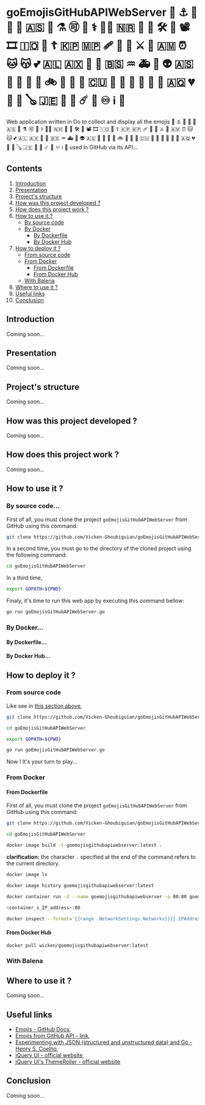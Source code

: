 # goEmojisGitHubAPIWebServer 🧮 ⚓ 🥈 🚡 🥇 🇦🇸 🥑 ⚗️ 🉑 🥉 ⚕️ 🧑‍🚀 🇳🇷 🐙 🎠 🛠️ 🗾 📽️ 🎞️ 🇮🇴 🎰 ☦️ 🇰🇵 🇲🇵 🩹 🚡 👶 ⚔️ 🥖 🇦🇲 ⏰ 🐱 😽 💕 🇦🇱 🇦🇽 💪 🥄 🇧🇸 ♒ 🚑 🐤 👽 🇦🇸 🏺 💢 👼 🏀 🚲 👙 🎱 🔋 🇨🇺 🎹 🎵 🐜 📆 🌇 🍎 🇦🇶 💔 👾 🧬 🪕 🇯🇪 🦠 🤖 ☄️ 🌃 ♾️ ℹ️ 🤿

Web application written in Go to collect and display all the emojis 🧮 ⚓ 🥈 🚡 🥇 🇦🇸 🥑 ⚗️ 🉑 🥉 ⚕️ 🧑‍🚀 🇳🇷 🐙 🎠 🛠️ 🗾 📽️ 🎞️ 🇮🇴 🎰 ☦️ 🇰🇵 🇲🇵 🩹 🚡 👶 ⚔️ 🥖 🇦🇲 ⏰ 🐱 😽 💕 🇦🇱 🇦🇽 💪 🥄 🇧🇸 ♒ 🚑 🐤 👽 🇦🇸 🏺 💢 👼 🏀 🚲 👙 🎱 🔋 🇨🇺 🎹 🎵 🐜 📆 🌇 🍎 🇦🇶 💔 👾 🧬 🪕 🇯🇪 🦠 🤖 ☄️ 🌃 ♾️ ℹ️ 🤿 used in GitHub via its API...

## Contents

1. [Introduction](#introduction)
2. [Presentation](#presentation)
3. [Project's structure](#project_s_structure)
4. [How was this project developed ?](#how_was_this_project_developed)
5. [How does this project work ?](#how_does_this_project_work)
6. [How to use it ?](#how_to_use_it)
    * [By source code](#by_source_code)
    * [By Docker](#by_docker)
        * [By Dockerfile](#by_dockerfile)
        * [By Docker Hub](#by_docker_hub)
7. [How to deploy it ?](#how_to_deploy_it)
    * [From source code](#from_source_code)
    * [From Docker](#from_docker)
        * [From Dockerfile](#from_dockerfile)
        * [From Docker Hub](#from_docker_hub)
    * [With Balena](#with_balena)
8. [Where to use it ?](#where_to_use_it)
9. [Useful links](#useful_links)
10. [Conclusion](#conclusion)

<a name="introduction"></a>
## Introduction

Coming soon...

<a name="presentation"></a>
## Presentation

Coming soon...

<a name="project_s_structure"></a>
## Project's structure

Coming soon...

<a name="how_was_this_project_developed"></a>
## How was this project developed ?

Coming soon...

<a name="how_does_this_project_work"></a>
## How does this project work ?

Coming soon...

<a name="how_to_use_it"></a>
## How to use it ?

<a name="by_source_code"></a>
### By source code...

First of all, you must clone the project ```goEmojisGitHubAPIWebServer``` from GitHub using this command:

```bash
git clone https://github.com/Vicken-Ghoubiguian/goEmojisGitHubAPIWebServer
```

In a second time, you must go to the directory of the cloned project using the following command:

```bash
cd goEmojisGitHubAPIWebServer
```

In a third time, 

```bash
export GOPATH=${PWD}
```

Finaly, it's time to run this web app by executing this command bellow:

```bash
go run goEmojisGitHubAPIWebServer.go
```
<a name="by_docker"></a>
### By Docker...

<a name="by_dockerfile"></a>
#### By Dockerfile...

<a name="by_docker_hub"></a>
#### By Docker Hub...

<a name="how_to_deploy_it"></a>
## How to deploy it ?

<a name="from_source_code"></a>
### From source code

Like see in [this section above](#how_to_use_it),

```bash
git clone https://github.com/Vicken-Ghoubiguian/goEmojisGitHubAPIWebServer
```

```bash
cd goEmojisGitHubAPIWebServer
```

```bash
export GOPATH=${PWD}
```

```bash
go run goEmojisGitHubAPIWebServer.go
```

Now ! It's your turn to play...

<a name="from_docker"></a>
### From Docker

<a name="from_dockerfile"></a>
#### From Dockerfile

First of all, you must clone the project ```goEmojisGitHubAPIWebServer``` from GitHub using this command:

```bash
git clone https://github.com/Vicken-Ghoubiguian/goEmojisGitHubAPIWebServer
```

```bash
cd goEmojisGitHubAPIWebServer
```

```bash
docker image build -t goemojisgithubapiwebserver:latest .
```

__clarification:__ the character `.` specified at the end of the command refers to the current directory.

```bash
docker image ls
```

```bash
docker image history goemojisgithubapiwebserver:latest
```

```bash
docker container run -d --name goemojisgithubapiwebserver -p 80:80 goemojisgithubapiwebserver:latest
```

```bash
<container_s_IP_address>:80
```

```bash
docker inspect --format='{{range .NetworkSettings.Networks}}{{.IPAddress}}{{end}}' goemojisgithubapiwebserver
```

<a name="from_docker_hub"></a>
#### From Docker Hub

```bash
docker pull wicken/goemojisgithubapiwebserver:latest
```

<a name="with_balena"></a>
### With Balena

<a name="where_to_use_it"></a>
## Where to use it ?

Coming soon...

<a name="useful_links"></a>
## Useful links

* [Emojis - GitHub Docs](https://docs.github.com/en/rest/reference/emojis),
* [Emojis from GitHub API - link](https://api.github.com/emojis),
* [Experimenting with JSON (structured and unstructured data) and Go - Henry S. Coelho](https://hcoelho.com/blog/62/Experimenting_with_JSON_structured_and_unstructured_data_and_Go),
* [jQuery UI - official website](https://jqueryui.com),
* [jQuery UI's ThemeRoller - official website](https://jqueryui.com/themeroller/)

<a name="conclusion"></a>
## Conclusion

Coming soon...
